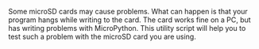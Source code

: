 Some microSD cards may cause problems. What can happen is that your program hangs while writing to the card. 
The card works fine on a PC, but has writing problems with MicroPython. 
This utility script will help you to test such a problem with the microSD card you are using.
